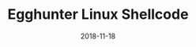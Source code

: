 ---
layout: single
title: Egghunter Linux Shellcode
date: 2018-11-18
categories:
  - slae
  - infosec
tags:
  - slae
  - assembly
  - egghunter
published: false  
---